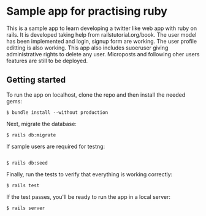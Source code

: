 # Sample app for practising ruby

This is a sample app to learn developing a twitter like web app with ruby on rails. It is developed taking help from railstutorial.org/book. The user model has been implemented and login, signup form are working. The user profile editting is also working. This app also includes suoeruser giving administrative rights to delete any user. Microposts and following oher users features are still to be deployed.

## Getting started

To run the app on localhost, clone the repo and then install the needed gems:

```
$ bundle install --without production
```

Next, migrate the database:

```
$ rails db:migrate 
```

If sample users are required for testng:

```

$ rails db:seed
```


Finally, run the tests to verify that everything is working correctly:

```
$ rails test
```

If the test passes, you'll be ready to run the app in a local server:

```
$ rails server
```
